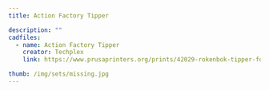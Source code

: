 ```yaml
---
title: Action Factory Tipper

description: ""
cadfiles:
  - name: Action Factory Tipper
    creator: Techplex
    link: https://www.prusaprinters.org/prints/42029-rokenbok-tipper-for-action-factory

thumb: /img/sets/missing.jpg
---
```

